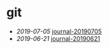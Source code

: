 # git

- *2019-07-05* [journal-20190705](./journal-20190705)
- *2019-06-21* [journal-20190621](./journal-20190621)
